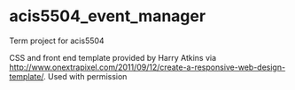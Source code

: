 acis5504_event_manager
======================

Term project for acis5504

CSS and front end template provided by Harry Atkins via http://www.onextrapixel.com/2011/09/12/create-a-responsive-web-design-template/. Used with permission

